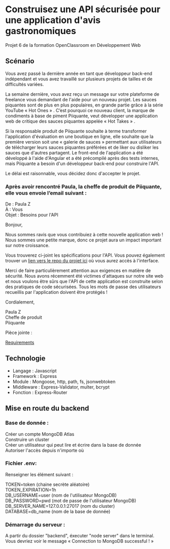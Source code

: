 # Construisez une API sécurisée pour une application d'avis gastronomiques

Projet 6 de la formation OpenClassroom en Développement Web

## Scénario

Vous avez passé la dernière année en tant que développeur back-end indépendant et vous avez travaillé sur plusieurs projets de tailles et de difficultés variées.  

La semaine dernière, vous avez reçu un message sur votre plateforme de freelance vous demandant de l'aide pour un nouveau projet. Les sauces piquantes sont de plus en plus populaires, en grande partie grâce à la série YouTube « Hot Ones » . C’est pourquoi ce nouveau client, la marque de condiments à base de piment Piiquante, veut développer une application web de critique des sauces piquantes appelée « Hot Takes » .  

Si la responsable produit de Piiquante souhaite à terme transformer l'application d'évaluation en une boutique en ligne, elle souhaite que la première version soit une « galerie de sauces » permettant aux utilisateurs de télécharger leurs sauces piquantes préférées et de liker ou disliker les sauces que d'autres partagent. Le front-end de l'application a été développé à l'aide d'Angular et a été précompilé après des tests internes, mais Piiquante a besoin d'un développeur back-end pour construire l'API.  

Le délai est raisonnable, vous décidez donc d'accepter le projet.  

### Après avoir rencontré Paula, la cheffe de produit de Piiquante, elle vous envoie l’email suivant :

De : Paula Z  
À : Vous  
Objet : Besoins pour l'API 

Bonjour,

Nous sommes ravis que vous contribuiez à cette nouvelle application web ! Nous sommes une petite marque, donc ce projet aura un impact important sur notre croissance.  

Vous trouverez ci-joint les spécifications pour l'API. Vous pouvez également trouver un [lien vers le repo du projet ici](https://github.com/OpenClassrooms-Student-Center/Web-Developer-P6) où vous aurez accès à l'interface.  

Merci de faire particulièrement attention aux exigences en matière de sécurité. Nous avons récemment été victimes d'attaques sur notre site web et nous voulons être sûrs que l'API de cette application est construite selon des pratiques de code sécurisées. Tous les mots de passe des utilisateurs recueillis par l'application doivent être protégés !  

Cordialement,  

Paula Z  
Cheffe de produit  
Piiquante  


Pièce jointe :  

[Requirements](https://s3.eu-west-1.amazonaws.com/course.oc-static.com/projects/DWJ_FR_P6/Requirements_DW_P6.pdf)


## Technologie

* Langage : Javascript
* Framework : Express
* Module : Mongoose, http, path, fs, jsonwebtoken
* Middleware : Express-Validator, multer, bcrypt
* Fonction : Express-Router

## Mise en route du backend

### Base de donnée :

Créer un compte MongoDB Atlas  
Construire un cluster  
Créer un utilisateur qui peut lire et écrire dans la base de donnée  
Autoriser l'accès depuis n'importe où  

### Fichier .env:

Renseigner les élément suivant :    

TOKEN=token (chaine secrète aléatoire)  
TOKEN_EXPIRATION=1h  
DB_USERNAME=user (nom de l'utilisateur MongoDB)  
DB_PASSWORD=pwd (mot de passe de l'utilisateur MongoDB)  
DB_SERVER_NAME=127.0.0.1:27017 (nom du cluster)  
DATABASE=db_name (nom de la base de donnée)  

### Démarrage du serveur :

A partir du dossier "backend", éxecuter "node server" dans le terminal. Vous devriez voir le message « Connection to MongoDB successful ! »  
